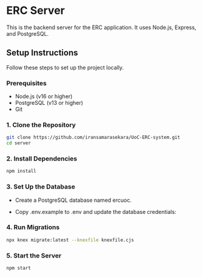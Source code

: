 # ERC Server

This is the backend server for the ERC application. It uses Node.js, Express, and PostgreSQL.

## Setup Instructions

Follow these steps to set up the project locally.

### Prerequisites

- Node.js (v16 or higher)
- PostgreSQL (v13 or higher)
- Git

### 1. Clone the Repository

```bash
git clone https://github.com/iransamarasekara/UoC-ERC-system.git
cd server
```

### 2. Install Dependencies

```bash
npm install
```

### 3. Set Up the Database

- Create a PostgreSQL database named ercuoc.

- Copy .env.example to .env and update the database credentials:

### 4. Run Migrations

```bash
npx knex migrate:latest --knexfile knexfile.cjs
```

### 5. Start the Server

```bash
npm start
```
